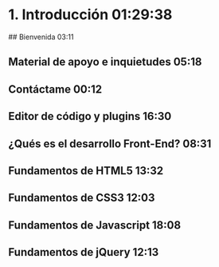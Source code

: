 # 1. Introducción 01:29:38

## Bienvenida 03:11

## Material de apoyo e inquietudes 05:18

## Contáctame 00:12

## Editor de código y plugins 16:30

## ¿Qués es el desarrollo Front-End? 08:31

## Fundamentos de HTML5 13:32

## Fundamentos de CSS3 12:03

## Fundamentos de Javascript 18:08

## Fundamentos de jQuery 12:13
